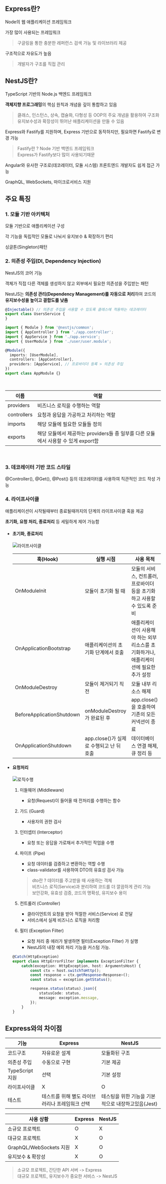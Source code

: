 ## Express란?
Node의 웹 애플리케이션 프레임워크

가장 많이 사용되는 프레임워크
> 구글링을 통한 충분한 레퍼런스 검색 가능 및 라이브러리 제공

구조적으로 자유도가 높음
> 개발자가 구조를 직접 관리

## NestJS란?
TypeScript 기반의 Node.js 백엔드 프레임워크

**객체지향 프로그래밍**의 핵심 원칙과 개념을 깊이 통합하고 있음
> 클래스, 인스턴스, 상속, 캡슐화, 다형성 등 OOP의 주요 개념을 활용하여 구조화<br>
> 유지보수성과 확장성이 뛰어난 애플리케이션을 만들 수 있음

Express와 Fastify를 지원하며, Express 기반으로 동작하지만, 필요하면 Fastify로 변경 가능
> Fastify란 ? Node 기반 백엔드 프레임워크<br>
> Express가 Fastify보다 많이 사용되기때문

Angular와 유사한 구조로(데코레이터, 모듈 시스템) 프론트엔드 개발자도 쉽게 접근 가능<br>

GraphQL, WebSockets, 마이크로서비스 지원<br>

## 주요 특징
### 1. 모듈 기반 아키텍처<br>
모듈 기반으로 애플리케이션 구성<br>

각 기능을 독립적인 모듈로 나눠서 유지보수 & 확장하기 편리<br>

싱글톤(Singleton)패턴<br>

### 2. 의존성 주입(DI, Dependency Injection)
NestJS의 코어 기능<br>

객체가 직접 다른 객체를 생성하지 않고 외부에서 필요한 의존성을 주입받는 패턴<br>

NestJS는 **의존성 관리(Dependency Management)를 자동으로 처리**하여 코드의 **유지보수성을 높이고 결합도를 낮춤**<br>

```ts
@Injectable() // 의존성 주입을 사용할 수 있도록 클래스에 적용하는 데코레이터
export class UsersService {
}
```

```ts
import { Module } from '@nestjs/common';
import { AppController } from './app.controller';
import { AppService } from './app.service';
import { UserModule } from './user/user.module';

@Module({
  imports: [UserModule],
  controllers: [AppController],
  providers: [AppService], // 프로바이더 등록 > 의존성 주입
})
export class AppModule {}

```
<br>

| 이름 | 역할 |
| -- | -- |
| providers | 비즈니스 로직을 수행하는 역할 |
| controllers | 요청과 응답을 가공하고 처리하는 역할 |
| imports | 해당 모듈에 필요한 모듈들 정의 |
| exports | 해당 모듈에서 제공하는 providers들 중 일부를 다른 모듈에서 사용할 수 있게 export함 | 
<br>

### 3. 데코레이터 기반 코드 스타일
@Controller(), @Get(), @Post() 등의 데코레이터를 사용하여 직관적인 코드 작성 가능<br>

### 4. 라이프사이클
애플리케이션이 시작될때부터 종료될때까지의 단계의 라이프사이클 훅을 제공<br>

**초기화, 요청 처리, 종료처리** 등 세밀하게 제어 가능함<br>

- #### 초기화, 종료처리
  ![라이프사이클](https://docs.nestjs.com/assets/lifecycle-events.png)

	| 훅(Hook) | 실행 시점 | 사용 목적 |
	| ----- | ------- | --------- | 
	| OnModuleInit | 모듈이 초기화 될 때 | 모듈의 서비스, 컨트롤러, 프로바이더 등을 초기화하고 사용할 수 있도록 준비 |
	| OnApplicationBootstrap  | 애플리케이션의 초기화 단계에서 호출 | 애플리케이션이 사용해야 하는 외부 리소스를 초기화하거나, 애플리케이션에 필요한 추가 설정 |
	| OnModuleDestroy  | 모듈이 제거되기 직전 | 모듈 내부 리소스 해제 |
	| BeforeApplicationShutdown  | onModuleDestroy가 완료된 후 | app.close()을 호출하여 기존의 모든 커넥션이 종료 |
	| OnApplicationShutdown  | app.close()가 실제로 수행되고 난 뒤 호출 | 데이터베이스 연결 해제, 큐 정리 등 |
 
- #### 요청처리
  ![로직수행](https://img1.daumcdn.net/thumb/R1280x0/?scode=mtistory2&fname=https%3A%2F%2Fblog.kakaocdn.net%2Fdn%2FJ8hdc%2FbtsALYS9NPA%2FSkRKFMKwrTvwbHYQdwMxXk%2Fimg.png)

	1. 미들웨어 (Middleware)
		- 요청(Request)이 들어올 때 전처리를 수행하는 함수
	
	2. 가드 (Guard)
		- 사용자의 권한 검사
		
	3. 인터셉터 (Interceptor)
		- 요청 또는 응답을 가로채서 추가적인 작업을 수행
		
	4. 파이프 (Pipe)
		- 요청 데이터를 검증하고 변환하는 역할 수행<br>
		- class-validator를 사용하여 DTO의 유효성 검사 가능<br>
		> dto란 ? 데이터를 주고받을 때 사용하는 객체<br>
		> 비즈니스 로직(Service)과 분리하여 코드를 더 깔끔하게 관리 가능<br>
		> 보안강화, 유효성 검증, 코드의 명확성, 유지보수 용이<br>
	
	5. 컨트롤러 (Controller)
		- 클라이언트의 요청을 받아 적절한 서비스(Service) 로 전달<br>
		- 서비스에서 실제 비즈니스 로직을 처리함<br>
		
  6. 필터 (Exception Filter)
		- 요청 처리 중 에러가 발생하면 필터(Exception Filter) 가 실행<br>
		- NestJS의 내장 예외 처리 기능을 커스텀 가능.<br>

	```ts
	@Catch(HttpException)
	export class HttpErrorFilter implements ExceptionFilter {
		catch(exception: HttpException, host: ArgumentsHost) {
			const ctx = host.switchToHttp();
			const response = ctx.getResponse<Response>();
			const status = exception.getStatus();
	
			response.status(status).json({
				statusCode: status,
				message: exception.message,
			});
		}
	}
	```

## Express와의 차이점

| 기능 | Express | NestJS |
| -- | -- | -- |
| 코드구조 | 자유로운 설계 | 모듈화된 구조 |
| 의존성 주입 | 수동으로 구현 | 기본 제공 |
| TypeScript지원 | 선택 | 기본 설정 |
| 라이프사이클 | X | O | 
| 테스트 | 테스트를 위해 별도 라이브러리나 프레임워크 선택 | 테스팅을 위한 기능을 기본적으로 내장하고있음(Jest) | 

| 사용 상황 | Express | NestJS |
| -- | -- | -- |
| 소규모 프로젝트 | O | X |
| 대규모 프로젝트 | X | O |
| GraphQL/WebSockets 지원 | X | O |
| 유지보수 & 확장성 | X | O |


> 소규모 프로젝트, 간단한 API 서버 -> Express<br>
> 대규모 프로젝트, 유지보수가 중요한 서비스 -> NestJS